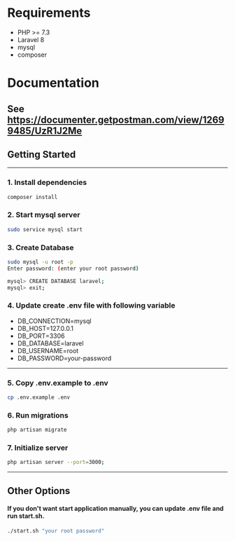 # Requirements 

- PHP >= 7.3
- Laravel 8
- mysql
- composer

# Documentation
See https://documenter.getpostman.com/view/12699485/UzR1J2Me
---

## Getting Started

---

### 1. Install dependencies

```bash
composer install
```

### 2. Start mysql server

```bash
sudo service mysql start
```

### 3. Create Database

```bash
sudo mysql -u root -p
Enter password: (enter your root password)

mysql> CREATE DATABASE laravel;
mysql> exit;

```

### 4. Update create .env file with following variable

- DB_CONNECTION=mysql
- DB_HOST=127.0.0.1
- DB_PORT=3306
- DB_DATABASE=laravel
- DB_USERNAME=root
- DB_PASSWORD=your-password

---

### 5. Copy .env.example to .env

```bash
cp .env.example .env
```


### 6. Run migrations

```bash
php artisan migrate
```

### 7. Initialize server

```bash
php artisan server --port=3000;
```

---

## Other Options

#### If you don't want start application manually, you can update .env file and run start.sh.

```bash
./start.sh "your root password"
```
